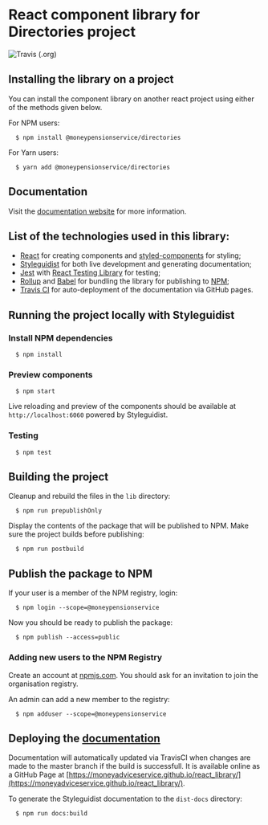 # React component library for Directories project
![Travis (.org)](https://img.shields.io/travis/moneyadviceservice/react_library)

## Installing the library on a project
You can install the component library on another react project using either of the methods given below.

For NPM users:
```shell
  $ npm install @moneypensionservice/directories
```
For Yarn users:

```shell
  $ yarn add @moneypensionservice/directories
```

## Documentation
Visit the [documentation website](https://moneyadviceservice.github.io/react_library/) for more information.

## List of the technologies used in this library:

- [React](https://reactjs.org/) for creating components and [styled-components](https://www.styled-components.com/) for styling;
- [Styleguidist](https://react-styleguidist.js.org/) for both live development and generating documentation;
- [Jest](https://jestjs.io/) with [React Testing Library](https://testing-library.com/docs/react-testing-library/intro) for testing;
- [Rollup](https://rollupjs.org/guide/en/) and [Babel](https://babeljs.io/) for bundling the library for publishing to [NPM](https://www.npmjs.com/);
- [Travis CI](https://travis-ci.org/) for auto-deployment of the documentation via GitHub pages.

## Running the project locally with Styleguidist

### Install NPM dependencies
```shell
  $ npm install
```

### Preview components
```shell
  $ npm start
```
Live reloading and preview of the components should be available at `http://localhost:6060` powered by Styleguidist.

### Testing
```shell
  $ npm test
```

## Building the project
Cleanup and rebuild the files in the `lib` directory:
```shell
  $ npm run prepublishOnly
```
Display the contents of the package that will be published to NPM. Make sure the project builds before publishing:
```shell
  $ npm run postbuild
```

## Publish the package to NPM

If your user is a member of the NPM registry, login:
```shell
  $ npm login --scope=@moneypensionservice
```

Now you should be ready to publish the package:
```shell
  $ npm publish --access=public
```

### Adding new users to the NPM Registry

Create an account at [npmjs.com](https://www.npmjs.com/signup). You should ask for an invitation to join the organisation registry.

An admin can add a new member to the registry:
```shell
  $ npm adduser --scope=@moneypensionservice
```

## Deploying the [documentation](https://moneyadviceservice.github.io/react_library/)
Documentation will automatically updated via TravisCI when changes are made to the master branch if the build is successfull. It is available online as a GitHub Page at [https://moneyadviceservice.github.io/react_library/](https://moneyadviceservice.github.io/react_library/).

To generate the Styleguidist documentation to the `dist-docs` directory:
```shell
  $ npm run docs:build
```
